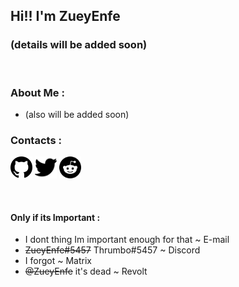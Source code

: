## Hi!! I'm ZueyEnfe
### (details will be added soon)

<br>

### About Me :
- (also will be added soon)

### Contacts :
[<img src='/assets/github.svg' height='35'>](https://github.com/ZueyEnfe/)
[<img src='/assets/twitter.svg' height='35'>](https://twitter.com/ZueyEnfe/)
[<img src='/assets/reddit.svg' height='35'>](https://duckduckgo.com/?t=ffab&q=i+forgot+my+account)

<br>

#### Only if its Important :
- I dont thing Im important enough for that ~ E-mail
- ~~ZueyEnfe#5457~~   Thrumbo#5457 ~ Discord
- I forgot ~ Matrix
- ~~@ZueyEnfe~~ it's dead ~ Revolt
